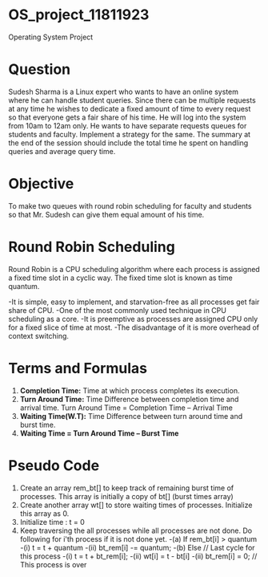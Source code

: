 # OS_project_11811923
Operating System Project


# Question
Sudesh Sharma is a Linux expert who wants to have an online system where he can handle student queries. Since there can be multiple requests at any time he wishes to dedicate a fixed amount of time to every request so that everyone gets a fair share of his time. He will log into the system from 10am to 12am only. He wants to have separate requests queues for students and faculty. Implement a strategy for the same. The summary at the end of the session should include the total time he spent on handling queries and average query time.


# Objective
To make two queues with round robin scheduling for faculty and students so that Mr. Sudesh can give them equal amount of his time.


# Round Robin Scheduling
Round Robin is a CPU scheduling algorithm where each process is assigned a fixed time slot in a cyclic way. The fixed time slot is known as time quantum.

-It is simple, easy to implement, and starvation-free as all processes get fair share of CPU.
-One of the most commonly used technique in CPU scheduling as a core.
-It is preemptive as processes are assigned CPU only for a fixed slice of time at most.
-The disadvantage of it is more overhead of context switching.


# Terms and Formulas
1. **Completion Time:** Time at which process completes its execution.
2. **Turn Around Time:** Time Difference between completion time and arrival time. Turn Around Time = Completion Time – Arrival Time
3. **Waiting Time(W.T):** Time Difference between turn around time and burst time.
4. **Waiting Time = Turn Around Time – Burst Time**


# Pseudo Code
1. Create an array rem_bt[] to keep track of remaining
   burst time of processes. This array is initially a 
   copy of bt[] (burst times array)
2. Create another array wt[] to store waiting times
   of processes. Initialize this array as 0.
3. Initialize time : t = 0
4. Keep traversing the all processes while all processes
   are not done. Do following for i'th process if it is
   not done yet.
    -(a) If rem_bt[i] > quantum
       -(i)  t = t + quantum
       -(ii) bt_rem[i] -= quantum;
    -(b) Else // Last cycle for this process
       -(i)  t = t + bt_rem[i];
       -(ii) wt[i] = t - bt[i]
       -(ii) bt_rem[i] = 0; // This process is over
